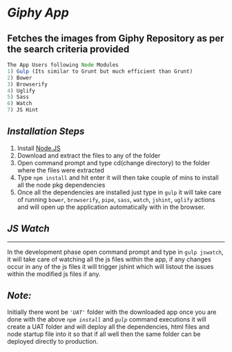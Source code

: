 ﻿*Giphy App*
===========
Fetches the images from Giphy Repository as per the search criteria provided
------------------------------------------------------------------------------
```Node.js
The App Users following Node Modules
1) Gulp (Its similar to Grunt but much efficient than Grunt)
2) Bower
3) Browserify
4) Uglify
5) Sass
6) Watch 
7) JS Hint
```

*Installation Steps*
--------------------
1.  Install [Node.JS](https://nodejs.org/dist/v4.2.4/node-v4.2.4-x64.msi) 
2.  Download and extract the files to any of the folder
3.  Open command prompt and type cd(change directory) to the folder where the files were extracted 
4.  Type `npm install` and hit enter it will then take couple of mins to install all the node pkg dependencies 
5.  Once all the dependencies are installed just type in `gulp` it will take care of running `bower`, `browserify`, `pipe`, `sass`, `watch`, `jshint`, `uglify` actions and will open up the application automatically with in the browser.  
 
## *JS Watch*
-------------
   In the development phase open command prompt and type in `gulp jswatch`, it will take care of watching all the js files within the app, if any changes occur in any of the js files it will trigger jshint which will listout the issues within the modified js files if any.

## *Note:* 
Initially there wont be *`'UAT'`* folder with the downloaded app once you are done with the above *`npm install`* and *`gulp`* 
command executions it will create a UAT folder and will deploy all the dependencies, html files and node startup file into it so that if all well then the same folder can be deployed directly to production.  
